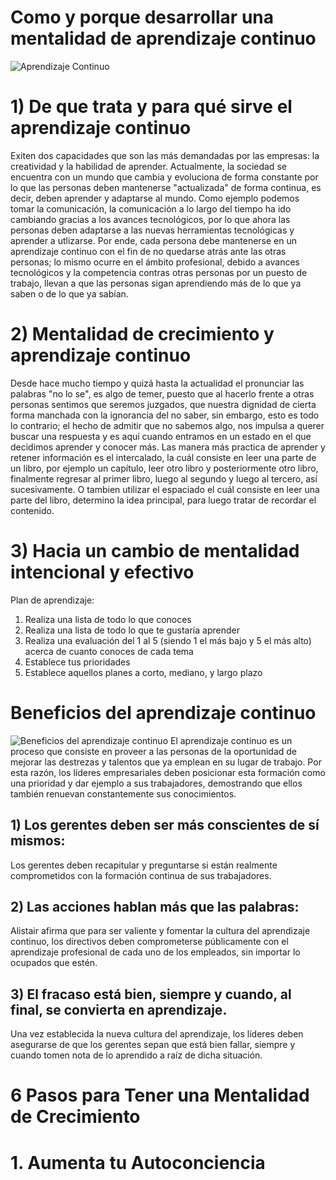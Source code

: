 Como y porque desarrollar una mentalidad de aprendizaje continuo
================================================================

![Aprendizaje Continuo](https://pabloaracil.es/wp-content/uploads/2018/05/aprendizaje-continuo.png)

# 1) De que trata y para qué sirve el aprendizaje continuo
Exiten dos capacidades que son las más demandadas por las empresas: la creatividad y la habilidad de aprender.
Actualmente, la sociedad se encuentra con un mundo que cambia y evoluciona de forma constante por lo que las
personas deben mantenerse "actualizada" de forma continua, es decir, deben aprender y adaptarse al mundo.
Como ejemplo podemos tomar la comunicación, la comunicación a lo largo del tiempo ha ido cambiando gracias a
los avances tecnológicos, por lo que ahora las personas deben adaptarse a las nuevas herramientas tecnológicas
y aprender a utlizarse. Por ende, cada persona debe mantenerse en un aprendizaje continuo con el fin de no
quedarse atrás ante las otras personas; lo mismo ocurre en el ámbito profesional, debido a avances tecnológicos
y la competencia contras otras personas por un puesto de trabajo, llevan a que las personas sigan aprendiendo más
de lo que ya saben o de lo que ya sabían.

# 2) Mentalidad de crecimiento y aprendizaje continuo
Desde hace mucho tiempo y quizá hasta la actualidad el pronunciar las palabras "no lo se", es algo de temer, puesto
que al hacerlo frente a otras personas sentimos que seremos juzgados, que nuestra dignidad de cierta forma
manchada con la ignorancia del no saber, sin embargo, esto es todo lo contrario; el hecho de admitir que no sabemos
algo, nos impulsa a querer buscar una respuesta y es aquí cuando entramos en un estado en el que decidimos 
aprender y conocer más. Las manera más practica de aprender y retener información es el intercalado, la cuál
consiste en leer una parte de un libro, por ejemplo un capítulo, leer otro libro y posteriormente otro libro,
finalmente regresar al primer libro, luego al segundo y luego al tercero, así sucesivamente. O tambien utilizar
el espaciado el cuál consiste en leer una parte del libro, determino la idea principal, para luego tratar de
recordar el contenido.

# 3) Hacia un cambio de mentalidad intencional y efectivo
Plan de aprendizaje:
1) Realiza una lista de todo lo que conoces
2) Realiza una lista de todo lo que te gustaría aprender
3) Realiza una evaluación del 1 al 5 (siendo 1 el más bajo y 5 el más alto) acerca de cuanto conoces de cada tema
4) Establece tus prioridades
5) Establece aquellos planes a corto, mediano, y largo plazo

# Beneficios del aprendizaje continuo
![Beneficios del aprendizaje continuo](https://www.hrconnect.cl/wp-content/uploads/2017/05/Captura-de-pantalla-2017-05-08-a-las-23.43.37-768x479.png)
El aprendizaje continuo es un proceso que consiste en proveer a las personas de la oportunidad de mejorar las destrezas y talentos que ya emplean en su lugar de trabajo. Por esta razón, los líderes empresariales deben posicionar esta formación como una prioridad y dar ejemplo a sus trabajadores, demostrando que ellos también renuevan constantemente sus conocimientos.

## 1) Los gerentes deben ser más conscientes de sí mismos:
Los gerentes deben recapitular y preguntarse si están realmente comprometidos con la formación continua de sus trabajadores. 

## 2) Las acciones hablan más que las palabras:
Alistair afirma que para ser valiente y fomentar la cultura del aprendizaje continuo, los directivos deben comprometerse públicamente con el aprendizaje profesional de cada uno de los empleados, sin importar lo ocupados que estén. 

## 3) El fracaso está bien, siempre y cuando, al final, se convierta en aprendizaje. 
Una vez establecida la nueva cultura del aprendizaje, los líderes deben asegurarse de que los gerentes sepan que está bien fallar, siempre y cuando tomen nota de lo aprendido a raíz de dicha situación. 


# 6 Pasos para Tener una Mentalidad de Crecimiento

# 1. Aumenta tu Autoconciencia

